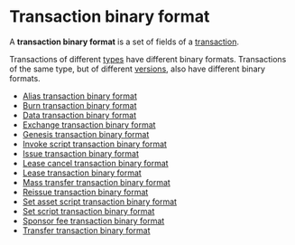 # Transaction binary format

A **transaction binary format** is a set of fields of a [transaction](/blockchain/transaction.md).

Transactions of different [types](/blockchain/transaction-type.md) have different binary formats. Transactions of the same type, but of different [versions](/blockchain/transaction/transaction-version.md), also have different binary formats.

* [Alias transaction binary format](/blockchain/binary-format/transaction-binary-format/alias-transaction-binary-format.md)
* [Burn transaction binary format](/blockchain/binary-format/transaction-binary-format/burn-transaction-binary-format.md)
* [Data transaction binary format](/blockchain/binary-format/transaction-binary-format/data-transaction-binary-format.md)
* [Exchange transaction binary format](/blockchain/binary-format/transaction-binary-format/exchange-transaction-binary-format.md)
* [Genesis transaction binary format](/blockchain/binary-format/transaction-binary-format/genesis-transaction-binary-format.md)
* [Invoke script transaction binary format](/blockchain/binary-format/transaction-binary-format/invoke-script-transaction-binary-format.md)
* [Issue transaction binary format](/blockchain/binary-format/transaction-binary-format/issue-transaction-binary-format.md)
* [Lease cancel transaction binary format](/blockchain/binary-format/transaction-binary-format/lease-cancel-transaction-binary-format.md)
* [Lease transaction binary format](/blockchain/binary-format/transaction-binary-format/lease-transaction-binary-format.md)
* [Mass transfer transaction binary format](/blockchain/binary-format/transaction-binary-format/mass-transfer-transaction-binary-format.md)
* [Reissue transaction binary format](/blockchain/binary-format/transaction-binary-format/reissue-transaction-binary-format.md)
* [Set asset script transaction binary format](/blockchain/binary-format/transaction-binary-format/set-asset-script-transaction-binary-format.md)
* [Set script transaction binary format](/blockchain/binary-format/transaction-binary-format/set-script-transaction-binary-format.md)
* [Sponsor fee transaction binary format](/blockchain/binary-format/transaction-binary-format/sponsorship-transaction-binary-format.md)
* [Transfer transaction binary format](/blockchain/binary-format/transaction-binary-format/transfer-transaction-binary-format.md)
